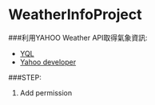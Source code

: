 WeatherInfoProject  
===================
###利用YAHOO Weather API取得氣象資訊:
* [YQL](https://developer.yahoo.com/weather/documentation.html) 
* [Yahoo developer](https://developer.yahoo.com/weather/)

###STEP:
1. Add permission
